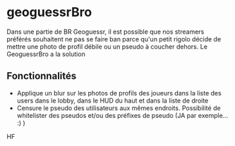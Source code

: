 # geoguessrBro

Dans une partie de BR Geoguessr, il est possible que nos streamers préférés souhaitent ne pas se faire ban parce qu'un petit rigolo décide de mettre une photo de profil débile ou un pseudo à coucher dehors.
Le GeoguessrBro a la solution

## Fonctionnalités

- Applique un blur sur les photos de profils des joueurs dans la liste des users dans le lobby, dans le HUD du haut et dans la liste de droite
- Censure le pseudo des utilisateurs aux mêmes endroits. Possibilité de whitelister des pseudos et/ou des préfixes de pseudo (JA par exemple... :) )

HF